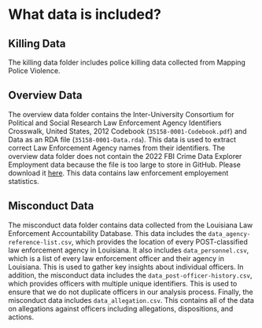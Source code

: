 # What data is included? 

## Killing Data 
The killing data folder includes police killing data collected from Mapping Police Violence. 

## Overview Data
The overview data folder contains the Inter-University Consortium for Political and Social Research Law Enforcement Agency Identifiers Crosswalk, United States, 2012 Codebook (`35158-0001-Codebook.pdf`) and Data as an RDA file (`35158-0001-Data.rda`). This data is used to extract correct Law Enforcement Agency names from their identifiers. The overview data folder does not contain the 2022 FBI Crime Data Explorer Employment data because the file is too large to store in GitHub. Please download it [here](https://cde.ucr.cjis.gov/LATEST/webapp/#). This data contains law enforcement employement statistics.

## Misconduct Data 
The misconduct data folder contains data collected from the Louisiana Law Enforcement Accountability Database. This data includes the `data_agency-reference-list.csv`, which provides the location of every POST-classified law enforcement agency in Louisiana. It also includes `data_personnel.csv`, which is a list of every law enforcement officer and their agency in Louisiana. This is used to gather key insights about individual officers. In addition, the misconduct data includes the `data_post-officer-history.csv`, which provides officers with multiple unique identifiers. This is used to ensure that we do not duplicate officers in our analysis process. Finally, the misconduct data includes `data_allegation.csv`. This contains all of the data on allegations against officers including allegations, dispositions, and actions. 